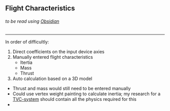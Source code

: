 ## Flight Characteristics
###### to be read using [Obsidian](https://obsidian.md/)
---
In order of difficultly:
1. Direct coefficients on the input device axies
2. Manually entered flight characteristics
	- Itertia
	- Mass
	- Thrust
3. Auto calculation based on a 3D model
-	Thrust and mass would still need to be entered manually
-	Could use vertex weight painting to calculate inertia; my research for a [TVC-system](https://github.com/TommyGymer/TVC-system) should contain all the physics required for this
-	
